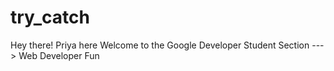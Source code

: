 # try_catch

Hey there!
Priya here
Welcome to  the  Google Developer Student Section ---> Web Developer Fun



